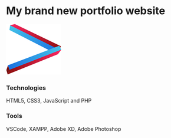 # My brand new portfolio website #
![](images/logosmall.png)

### Technologies ###
HTML5, CSS3, JavaScript and PHP

### Tools ###
VSCode, XAMPP, Adobe XD, Adobe Photoshop
